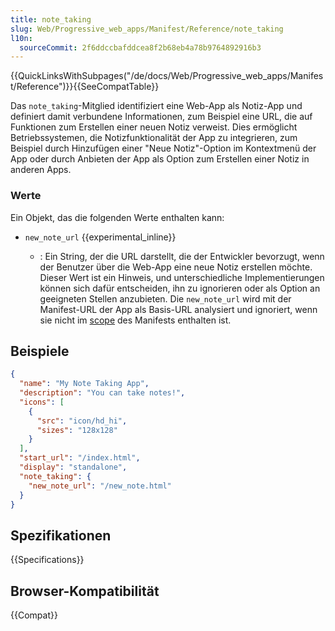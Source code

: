 ```yaml
---
title: note_taking
slug: Web/Progressive_web_apps/Manifest/Reference/note_taking
l10n:
  sourceCommit: 2f6ddccbafddcea8f2b68eb4a78b9764892916b3
---
```


{{QuickLinksWithSubpages("/de/docs/Web/Progressive_web_apps/Manifest/Reference")}}{{SeeCompatTable}}

Das `note_taking`-Mitglied identifiziert eine Web-App als Notiz-App und definiert damit verbundene Informationen, zum Beispiel eine URL, die auf Funktionen zum Erstellen einer neuen Notiz verweist. Dies ermöglicht Betriebssystemen, die Notizfunktionalität der App zu integrieren, zum Beispiel durch Hinzufügen einer "Neue Notiz"-Option im Kontextmenü der App oder durch Anbieten der App als Option zum Erstellen einer Notiz in anderen Apps.

### Werte

Ein Objekt, das die folgenden Werte enthalten kann:

- `new_note_url` {{experimental_inline}}

  - : Ein String, der die URL darstellt, die der Entwickler bevorzugt, wenn der Benutzer über die Web-App eine neue Notiz erstellen möchte. Dieser Wert ist ein Hinweis, und unterschiedliche Implementierungen können sich dafür entscheiden, ihn zu ignorieren oder als Option an geeigneten Stellen anzubieten. Die `new_note_url` wird mit der Manifest-URL der App als Basis-URL analysiert und ignoriert, wenn sie nicht im [scope](/de/docs/Web/Progressive_web_apps/Manifest/Reference/scope) des Manifests enthalten ist.

## Beispiele

```json
{
  "name": "My Note Taking App",
  "description": "You can take notes!",
  "icons": [
    {
      "src": "icon/hd_hi",
      "sizes": "128x128"
    }
  ],
  "start_url": "/index.html",
  "display": "standalone",
  "note_taking": {
    "new_note_url": "/new_note.html"
  }
}
```

## Spezifikationen

{{Specifications}}

## Browser-Kompatibilität

{{Compat}}
